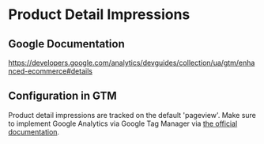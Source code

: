 # Product Detail Impressions

## Google Documentation

https://developers.google.com/analytics/devguides/collection/ua/gtm/enhanced-ecommerce#details

## Configuration in GTM

Product detail impressions are tracked on the default 'pageview'. Make sure to implement
Google Analytics via Google Tag Manager via [the official documentation](https://support.google.com/tagmanager/answer/6107124?hl=en).
